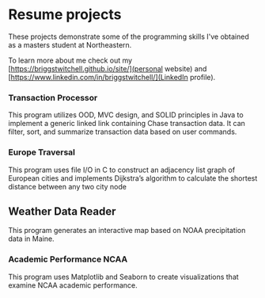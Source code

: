 # Resume projects
These projects demonstrate some of the programming skills I've obtained as a masters student at Northeastern.

To learn more about me check out my [https://briggstwitchell.github.io/site/](personal website) and [https://www.linkedin.com/in/briggstwitchell/](LinkedIn profile).

### Transaction Processor
This program utilizes OOD, MVC design, and SOLID principles in Java to implement a generic linked link containing Chase transaction data. It can filter, sort, and summarize transaction data based on user commands.

### Europe Traversal
This program uses file I/O in C to construct an adjacency list graph of European cities and implements Dijkstra’s algorithm to calculate the shortest distance between any two city node

## Weather Data Reader
This program generates an interactive map based on NOAA precipitation data in Maine.

### Academic Performance NCAA
This program uses Matplotlib and Seaborn to create visualizations that examine NCAA academic performance.